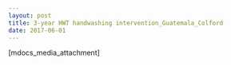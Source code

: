 ```yaml
---
layout: post
title: 3-year HWT handwashing intervention_Guatemala_Colford
date: 2017-06-01
---
```


[mdocs_media_attachment]